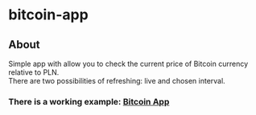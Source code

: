 # bitcoin-app

## About
Simple app with allow you to check the current price of Bitcoin currency relative to PLN. <br/>
There are two possibilities of refreshing: live and chosen interval.

### There is a working example: [Bitcoin App](https://kumiega.github.io/bitcoin-app/)
